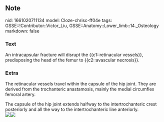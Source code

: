 ## Note
nid: 1661020711134
model: Cloze-chrisc-ff04e
tags: GSSE::!Contributor::Victor_Liu, GSSE::Anatomy::Lower_limb::14._Osteology
markdown: false

### Text
An intracapsular fracture will disrupt the {{c1::retinacular vessels}}, predisposing the head of the femur to {{c2::avascular necrosis}}.

### Extra
The retinacular vessels travel within the capsule of the hip joint.
They are derived from the trochanteric anastamosis, mainly the
medial circumflex femoral artery.
<div>
  The capsule of the hip joint extends halfway to the
  intertrochanteric crest posteriorly and all the way to the
  intertrochanteric line anteriorly.
</div>
<div><img src=
"paste-da0c69d16c8059f04e39c62b7b6b636efaddc023.jpg"><img src= 
"paste-51d2ab0f7638adeb6562a52c978edd70686ead35.jpg"></div>
